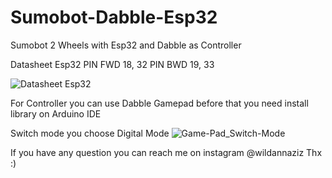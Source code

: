 # Sumobot-Dabble-Esp32
Sumobot 2 Wheels with Esp32 and Dabble as Controller

Datasheet Esp32
PIN FWD 18, 32
PIN BWD 19, 33

![Datasheet Esp32](https://github.com/wildanaziz/Sumobot-Dabble-Esp32/assets/87745598/31d49ae7-8adc-40d5-83d1-448584520e31)

For Controller you can use Dabble Gamepad before that you need install library on Arduino IDE

Switch mode you choose Digital Mode
![Game-Pad_Switch-Mode](https://github.com/wildanaziz/Sumobot-Dabble-Esp32/assets/87745598/17ffd77b-5efc-409b-8d2c-e0453ae6d906)

If you have any question you can reach me on instagram @wildannaziz
Thx :)
